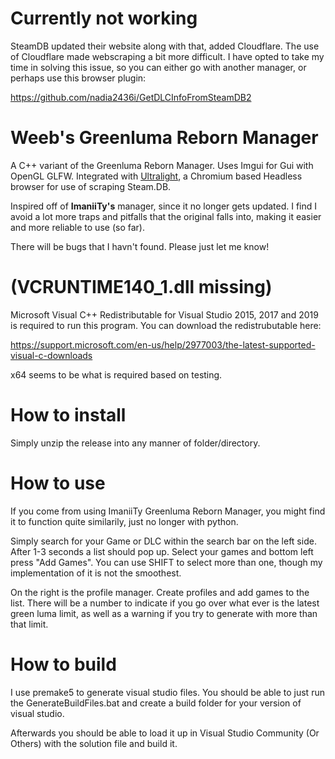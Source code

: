 # Currently not working
SteamDB updated their website along with that, added Cloudflare. The use of Cloudflare made webscraping a bit more difficult. I have opted to take my time in solving this issue, so you can either go with another manager, or perhaps use this browser plugin:

https://github.com/nadia2436i/GetDLCInfoFromSteamDB2


# Weeb's Greenluma Reborn Manager
A C++ variant of the Greenluma Reborn Manager. Uses Imgui for Gui with OpenGL GLFW. Integrated with [Ultralight](https://ultralig.ht/), a Chromium based Headless browser for use of scraping Steam.DB. 

Inspired off of **ImaniiTy's** manager, since it no longer gets updated. I find I avoid a lot more traps and pitfalls that the original falls into, making it easier and more reliable to use (so far).

There will be bugs that I havn't found. Please just let me know!

# (VCRUNTIME140_1.dll missing)
Microsoft Visual C++ Redistributable for Visual Studio 2015, 2017 and 2019 is required to run this program. You can download the redistrubutable here: 

https://support.microsoft.com/en-us/help/2977003/the-latest-supported-visual-c-downloads

x64 seems to be what is required based on testing.

# How to install
Simply unzip the release into any manner of folder/directory.

# How to use
If you come from using ImaniiTy Greenluma Reborn Manager, you might find it to function quite similarily, just no longer with python.

Simply search for your Game or DLC within the search bar on the left side. After 1-3 seconds a list should pop up. Select your games and bottom left press "Add Games". You can use SHIFT to select more than one, though my implementation of it is not the smoothest.

On the right is the profile manager. Create profiles and add games to the list. There will be a number to indicate if you go over what ever is the latest green luma limit, as well as a warning if you try to generate with more than that limit.

# How to build
I use premake5 to generate visual studio files. You should be able to just run the GenerateBuildFiles.bat and create a build folder for your version of visual studio.

Afterwards you should be able to load it up in Visual Studio Community (Or Others) with the solution file and build it.
